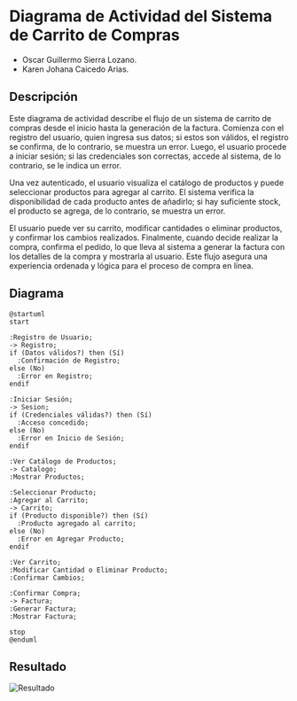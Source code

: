 # Diagrama de Actividad del Sistema de Carrito de Compras
- Oscar Guillermo Sierra Lozano.
- Karen Johana Caicedo Arias.

## Descripción 
Este diagrama de actividad describe el flujo de un sistema de carrito de compras desde el inicio hasta la generación de la factura.
Comienza con el registro del usuario, quien ingresa sus datos; si estos son válidos, el registro se confirma, de lo contrario, se
muestra un error. Luego, el usuario procede a iniciar sesión; si las credenciales son correctas, accede al sistema, de lo contrario,
se le indica un error.

Una vez autenticado, el usuario visualiza el catálogo de productos y puede seleccionar productos para agregar al carrito. El sistema
verifica la disponibilidad de cada producto antes de añadirlo; si hay suficiente stock, el producto se agrega, de lo contrario, se
muestra un error.

El usuario puede ver su carrito, modificar cantidades o eliminar productos, y confirmar los cambios realizados. Finalmente, cuando
decide realizar la compra, confirma el pedido, lo que lleva al sistema a generar la factura con los detalles de la compra y
mostrarla al usuario. Este flujo asegura una experiencia ordenada y lógica para el proceso de compra en línea.

## Diagrama
```plantuml
@startuml
start

:Registro de Usuario;
-> Registro;
if (Datos válidos?) then (Sí)
  :Confirmación de Registro;
else (No)
  :Error en Registro;
endif

:Iniciar Sesión;
-> Sesion;
if (Credenciales válidas?) then (Sí)
  :Acceso concedido;
else (No)
  :Error en Inicio de Sesión;
endif

:Ver Catálogo de Productos;
-> Catalogo;
:Mostrar Productos;

:Seleccionar Producto;
:Agregar al Carrito;
-> Carrito;
if (Producto disponible?) then (Sí)
  :Producto agregado al carrito;
else (No)
  :Error en Agregar Producto;
endif

:Ver Carrito;
:Modificar Cantidad o Eliminar Producto;
:Confirmar Cambios;

:Confirmar Compra;
-> Factura;
:Generar Factura;
:Mostrar Factura;

stop
@enduml
```
## Resultado
![Resultado](img/diagrama-actividad.png)